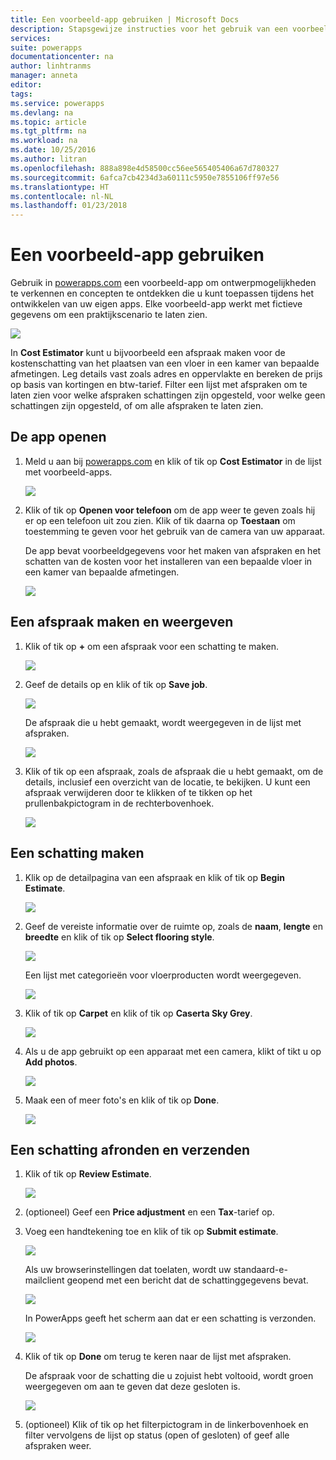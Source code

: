 ```yaml
---
title: Een voorbeeld-app gebruiken | Microsoft Docs
description: Stapsgewijze instructies voor het gebruik van een voorbeeld-app in powerapps.com.
services: 
suite: powerapps
documentationcenter: na
author: linhtranms
manager: anneta
editor: 
tags: 
ms.service: powerapps
ms.devlang: na
ms.topic: article
ms.tgt_pltfrm: na
ms.workload: na
ms.date: 10/25/2016
ms.author: litran
ms.openlocfilehash: 888a898e4d58500cc56ee565405406a67d780327
ms.sourcegitcommit: 6afca7cb4234d3a60111c5950e7855106ff97e56
ms.translationtype: HT
ms.contentlocale: nl-NL
ms.lasthandoff: 01/23/2018
---
```

# <a name="use-a-sample-app"></a>Een voorbeeld-app gebruiken
Gebruik in [powerapps.com](http://web.powerapps.com) een voorbeeld-app om ontwerpmogelijkheden te verkennen en concepten te ontdekken die u kunt toepassen tijdens het ontwikkelen van uw eigen apps. Elke voorbeeld-app werkt met fictieve gegevens om een praktijkscenario te laten zien.

![](./media/open-and-run-a-sample-app/portal-home.png)

In **Cost Estimator** kunt u bijvoorbeeld een afspraak maken voor de kostenschatting van het plaatsen van een vloer in een kamer van bepaalde afmetingen. Leg details vast zoals adres en oppervlakte en bereken de prijs op basis van kortingen en btw-tarief. Filter een lijst met afspraken om te laten zien voor welke afspraken schattingen zijn opgesteld, voor welke geen schattingen zijn opgesteld, of om alle afspraken te laten zien.

## <a name="open-the-app"></a>De app openen
1. Meld u aan bij [powerapps.com](https://web.powerapps.com) en klik of tik op **Cost Estimator** in de lijst met voorbeeld-apps.

    ![](./media/open-and-run-a-sample-app/app-tile.png)
2. Klik of tik op **Openen voor telefoon** om de app weer te geven zoals hij er op een telefoon uit zou zien. Klik of tik daarna op **Toestaan** om toestemming te geven voor het gebruik van de camera van uw apparaat.

    De app bevat voorbeeldgegevens voor het maken van afspraken en het schatten van de kosten voor het installeren van een bepaalde vloer in een kamer van bepaalde afmetingen.

    ![](./media/open-and-run-a-sample-app/cost_estimator_home.png)

## <a name="make-and-view-an-appointment"></a>Een afspraak maken en weergeven
1. Klik of tik op **+** om een afspraak voor een schatting te maken.

    ![](./media/open-and-run-a-sample-app/cost_estimator_add.png)
2. Geef de details op en klik of tik op **Save job**.

    ![](./media/open-and-run-a-sample-app/cost_estimator_new.png)

    De afspraak die u hebt gemaakt, wordt weergegeven in de lijst met afspraken.

    ![](./media/open-and-run-a-sample-app/new_job_added.png)
3. Klik of tik op een afspraak, zoals de afspraak die u hebt gemaakt, om de details, inclusief een overzicht van de locatie, te bekijken. U kunt een afspraak verwijderen door te klikken of te tikken op het prullenbakpictogram in de rechterbovenhoek.

    ![](./media/open-and-run-a-sample-app/job_details.png)

## <a name="create-an-estimate"></a>Een schatting maken
1. Klik op de detailpagina van een afspraak en klik of tik op **Begin Estimate**.

    ![](./media/open-and-run-a-sample-app/begin_estimate.png)
2. Geef de vereiste informatie over de ruimte op, zoals de **naam**, **lengte** en **breedte** en klik of tik op **Select flooring style**.

    ![](./media/open-and-run-a-sample-app/dimensions.png)

    Een lijst met categorieën voor vloerproducten wordt weergegeven.

    ![](./media/open-and-run-a-sample-app/select_flooring_type.png)
3. Klik of tik op **Carpet** en klik of tik op **Caserta Sky Grey**.

    ![](./media/open-and-run-a-sample-app/carpet.png)
4. Als u de app gebruikt op een apparaat met een camera, klikt of tikt u op **Add photos**.

    ![](./media/open-and-run-a-sample-app/add_photos.png)
5. Maak een of meer foto's en klik of tik op **Done**.

    ![](./media/open-and-run-a-sample-app/take_photos.png)

## <a name="finish-and-submit-an-estimate"></a>Een schatting afronden en verzenden
1. Klik of tik op **Review Estimate**.

    ![](./media/open-and-run-a-sample-app/review_estimate.png)
2. (optioneel) Geef een **Price adjustment** en een **Tax**-tarief op.
3. Voeg een handtekening toe en klik of tik op **Submit estimate**.

    ![](./media/open-and-run-a-sample-app/submit_estimate.png)

    Als uw browserinstellingen dat toelaten, wordt uw standaard-e-mailclient geopend met een bericht dat de schattinggegevens bevat.

    ![](./media/open-and-run-a-sample-app/email.png)

    In PowerApps geeft het scherm aan dat er een schatting is verzonden.

    ![](./media/open-and-run-a-sample-app/done.png)
4. Klik of tik op **Done** om terug te keren naar de lijst met afspraken.

    De afspraak voor de schatting die u zojuist hebt voltooid, wordt groen weergegeven om aan te geven dat deze gesloten is.

    ![](./media/open-and-run-a-sample-app/estimate_done.png)
5. (optioneel) Klik of tik op het filterpictogram in de linkerbovenhoek en filter vervolgens de lijst op status (open of gesloten) of geef alle afspraken weer.
